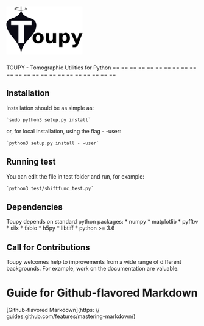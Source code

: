
# <img src="resources/toupy_logo.png" alt="toupy" width="200"/>

TOUPY - Tomographic Utilities for Python
== == == == == == == == == == == == == == == == == == == == == == ==

Installation
------------

Installation should be as simple as:

    `sudo python3 setup.py install`

or, for local installation, using the flag - -user:

    `python3 setup.py install - -user`

Running test
------------

You can edit the file in test folder and run, for example:

    `python3 test/shiftfunc_test.py`

Dependencies
------------

Toupy depends on standard python packages:
    * numpy
    * matplotlib
    * pyfftw
    * silx
    * fabio
    * h5py
    * libtiff
    * python >= 3.6


Call for Contributions
----------------------

Toupy welcomes help to improvements from a wide range of different backgrounds.
For example, work on the documentation are valuable.

# Guide for Github-flavored Markdown

[Github-flavored Markdown](https: // guides.github.com/features/mastering-markdown/)
